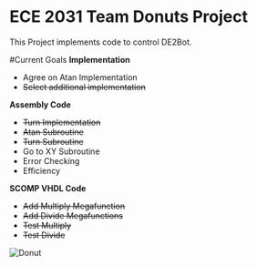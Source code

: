 ECE 2031 Team Donuts Project
=====
This Project implements code to control DE2Bot.

#Current Goals
__Implementation__
* Agree on Atan Implementation
* ~~Select additional implementation~~ 

__Assembly Code__
* ~~Turn Implementation~~
* ~~Atan Subroutine~~
* ~~Turn Subroutine~~
* Go to XY Subroutine
* Error Checking
* Efficiency



__SCOMP VHDL Code__
* ~~Add Multiply Megafunction~~ 
* ~~Add Divide Megafunctions~~
* ~~Test Multiply~~
* ~~Test Divide~~

![Donut](https://lh4.googleusercontent.com/-3xXcAWENdIA/U5z64AGLjgI/AAAAAAACKLE/iVDWSb99A58/w454-h488/tumblr_lmbq7fyKeu1ql3yfgo1_500.gif "Donut")
